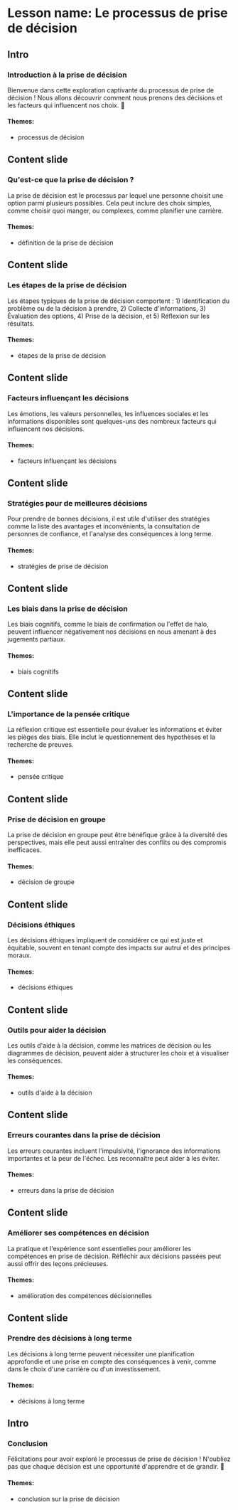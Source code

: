 # Lesson name: Le processus de prise de décision

## Intro

### Introduction à la prise de décision

Bienvenue dans cette exploration captivante du processus de prise de décision ! Nous allons découvrir comment nous prenons des décisions et les facteurs qui influencent nos choix. 🌟

#### **Themes:**
- processus de décision

## Content slide

### Qu'est-ce que la prise de décision ?

La prise de décision est le processus par lequel une personne choisit une option parmi plusieurs possibles. Cela peut inclure des choix simples, comme choisir quoi manger, ou complexes, comme planifier une carrière.

#### **Themes:**
- définition de la prise de décision

## Content slide

### Les étapes de la prise de décision

Les étapes typiques de la prise de décision comportent : 1) Identification du problème ou de la décision à prendre, 2) Collecte d'informations, 3) Évaluation des options, 4) Prise de la décision, et 5) Réflexion sur les résultats.

#### **Themes:**
- étapes de la prise de décision

## Content slide

### Facteurs influençant les décisions

Les émotions, les valeurs personnelles, les influences sociales et les informations disponibles sont quelques-uns des nombreux facteurs qui influencent nos décisions.

#### **Themes:**
- facteurs influençant les décisions

## Content slide

### Stratégies pour de meilleures décisions

Pour prendre de bonnes décisions, il est utile d'utiliser des stratégies comme la liste des avantages et inconvénients, la consultation de personnes de confiance, et l'analyse des conséquences à long terme.

#### **Themes:**
- stratégies de prise de décision

## Content slide

### Les biais dans la prise de décision

Les biais cognitifs, comme le biais de confirmation ou l'effet de halo, peuvent influencer négativement nos décisions en nous amenant à des jugements partiaux.

#### **Themes:**
- biais cognitifs

## Content slide

### L'importance de la pensée critique

La réflexion critique est essentielle pour évaluer les informations et éviter les pièges des biais. Elle inclut le questionnement des hypothèses et la recherche de preuves.

#### **Themes:**
- pensée critique

## Content slide

### Prise de décision en groupe

La prise de décision en groupe peut être bénéfique grâce à la diversité des perspectives, mais elle peut aussi entraîner des conflits ou des compromis inefficaces.

#### **Themes:**
- décision de groupe

## Content slide

### Décisions éthiques

Les décisions éthiques impliquent de considérer ce qui est juste et équitable, souvent en tenant compte des impacts sur autrui et des principes moraux.

#### **Themes:**
- décisions éthiques

## Content slide

### Outils pour aider la décision

Les outils d'aide à la décision, comme les matrices de décision ou les diagrammes de décision, peuvent aider à structurer les choix et à visualiser les conséquences.

#### **Themes:**
- outils d'aide à la décision

## Content slide

### Erreurs courantes dans la prise de décision

Les erreurs courantes incluent l'impulsivité, l'ignorance des informations importantes et la peur de l'échec. Les reconnaître peut aider à les éviter.

#### **Themes:**
- erreurs dans la prise de décision

## Content slide

### Améliorer ses compétences en décision

La pratique et l'expérience sont essentielles pour améliorer les compétences en prise de décision. Réfléchir aux décisions passées peut aussi offrir des leçons précieuses.

#### **Themes:**
- amélioration des compétences décisionnelles

## Content slide

### Prendre des décisions à long terme

Les décisions à long terme peuvent nécessiter une planification approfondie et une prise en compte des conséquences à venir, comme dans le choix d'une carrière ou d'un investissement.

#### **Themes:**
- décisions à long terme

## Intro

### Conclusion

Félicitations pour avoir exploré le processus de prise de décision ! N'oubliez pas que chaque décision est une opportunité d'apprendre et de grandir. 🌟

#### **Themes:**
- conclusion sur la prise de décision
